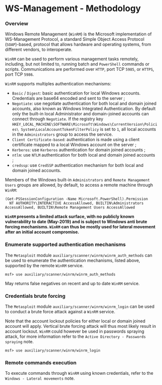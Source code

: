 # WS-Management - Methodology

### Overview

Windows Remote Management (`WinRM`) is the Microsoft implementation of
WS-Management Protocol, a standard Simple Object Access Protocol
(`SOAP`)-based, protocol that allows hardware and operating systems, from
different vendors, to interoperate.

`WinRM` can be used to perform various management tasks remotely, including,
but not limited to, running batch and `PowerShell` commands or scripts.
Communications are performed over `HTTP`, port TCP `5985`, or `HTTPS`, port TCP
`5986`.

`WinRM` supports multiples authentication mechanisms:

  - `Basic` / `Digest`: basic authentication for local Windows accounts.
  Credentials are base64 encoded and sent to the server ;
  - `Negotiate`: use negotiate authentication for both local and domain joined
  accounts, also known as Windows Integrated Authentication. By default only
  the built-in local Administrator and domain-joined accounts can connect
  through `Negotiate`. If the registry key
  `HKEY_LOCAL_MACHINE\SOFTWARE\Microsoft\Windows\CurrentVersion\Policies\
  System\LocalAccountTokenFilterPolicy` is set to `1`,  all local accounts in
  the `Administrators` group to access the service.
  - `Client Certificate-based`: authentication is made using a client
  certificate mapped to a local Windows account on the server ;
  - `Kerberos`: use `Kerberos` authentication for domain joined accounts ;
  - `ntlm`: use `NTLM` authentication for both local and domain joined
    accounts ;
  - `credssp`: use `CredSSP` authentication mechanism for both local and domain
  joined accounts.

Members of the Windows built-in `Administrators` and `Remote Management Users`
groups are allowed, by default, to access a remote machine through `WinRM`:

```
(Get-PSSessionConfiguration -Name Microsoft.PowerShell).Permission
  NT AUTHORITY\INTERACTIVE AccessAllowed, BUILTIN\Administrators AccessAllowed, BUILTIN\Remote Management Users AccessAllowed
```

**`WinRM` presents a limited attack surface, with no publicly known
vulnerability to date (May-2019) and is subject to Windows anti brute
forcing mechanisms.
`WinRM` can thus be mostly used for lateral movement after an initial account
compromise.**

### Enumerate supported authentication mechanisms

The `Metasploit` module `auxiliary/scanner/winrm/winrm_auth_methods` can be
used to enumerate the authentication mechanisms, listed above, supported by the
remote `WinRM` service.

```
msf> use auxiliary/scanner/winrm/winrm_auth_methods
```

May returns false negatives on recent and up to date `WinRM` service.

### Credentials brute forcing

The `Metasploit` module `auxiliary/scanner/winrm/winrm_login` can be used to
conduct a brute force attack against a `WinRM` service.

Note that the account lockout policies for either local or domain joined account
will apply. Vertical brute forcing attack will thus most likely result in
account lockout. `WinRM` could however be used in passwords spraying attack,
for more information refer to the `Active Directory - Passwords spraying` note.   

```
msf> use auxiliary/scanner/winrm/winrm_login
```

### Remote commands execution

To execute commands through `WinRM` using known credentials, refer to the
`Windows - Lateral movements` note.
